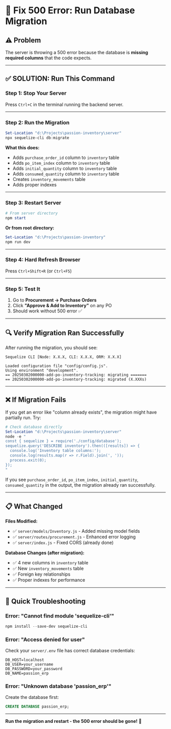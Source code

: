 # 🔧 Fix 500 Error: Run Database Migration

## ⚠️ Problem
The server is throwing a 500 error because the database is **missing required columns** that the code expects.

---

## ✅ **SOLUTION: Run This Command**

### **Step 1: Stop Your Server**
Press `Ctrl+C` in the terminal running the backend server.

---

### **Step 2: Run the Migration**

```powershell
Set-Location "d:\Projects\passion-inventory\server"
npx sequelize-cli db:migrate
```

**What this does:**
- Adds `purchase_order_id` column to `inventory` table
- Adds `po_item_index` column to `inventory` table
- Adds `initial_quantity` column to `inventory` table
- Adds `consumed_quantity` column to `inventory` table
- Creates `inventory_movements` table
- Adds proper indexes

---

### **Step 3: Restart Server**

```powershell
# From server directory
npm start
```

**Or from root directory:**
```powershell
Set-Location "d:\Projects\passion-inventory"
npm run dev
```

---

### **Step 4: Hard Refresh Browser**
Press `Ctrl+Shift+R` (or `Ctrl+F5`)

---

### **Step 5: Test It**
1. Go to **Procurement → Purchase Orders**
2. Click **"Approve & Add to Inventory"** on any PO
3. Should work without 500 error ✅

---

## 🔍 **Verify Migration Ran Successfully**

After running the migration, you should see:

```
Sequelize CLI [Node: X.X.X, CLI: X.X.X, ORM: X.X.X]

Loaded configuration file "config/config.js".
Using environment "development".
== 20250302000000-add-po-inventory-tracking: migrating =======
== 20250302000000-add-po-inventory-tracking: migrated (X.XXXs)
```

---

## ❌ **If Migration Fails**

If you get an error like "column already exists", the migration might have partially run. Try:

```powershell
# Check database directly
Set-Location "d:\Projects\passion-inventory\server"
node -e "
const { sequelize } = require('./config/database');
sequelize.query('DESCRIBE inventory').then(([results]) => {
  console.log('Inventory table columns:');
  console.log(results.map(r => r.Field).join(', '));
  process.exit(0);
});
"
```

If you see `purchase_order_id`, `po_item_index`, `initial_quantity`, `consumed_quantity` in the output, the migration already ran successfully.

---

## 📋 **What Changed**

**Files Modified:**
- ✅ `server/models/Inventory.js` - Added missing model fields
- ✅ `server/routes/procurement.js` - Enhanced error logging
- ✅ `server/index.js` - Fixed CORS (already done)

**Database Changes (after migration):**
- ✅ 4 new columns in `inventory` table
- ✅ New `inventory_movements` table
- ✅ Foreign key relationships
- ✅ Proper indexes for performance

---

## 🎯 **Quick Troubleshooting**

### **Error: "Cannot find module 'sequelize-cli'"**
```powershell
npm install --save-dev sequelize-cli
```

### **Error: "Access denied for user"**
Check your `server/.env` file has correct database credentials:
```
DB_HOST=localhost
DB_USER=your_username
DB_PASSWORD=your_password
DB_NAME=passion_erp
```

### **Error: "Unknown database 'passion_erp'"**
Create the database first:
```sql
CREATE DATABASE passion_erp;
```

---

**Run the migration and restart - the 500 error should be gone!** 🚀